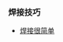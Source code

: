 ### 焊接技巧
- [焊接很简单](http://mightyohm.com/files/soldercomic/translations/FullSolderComicChinese.pdf)

